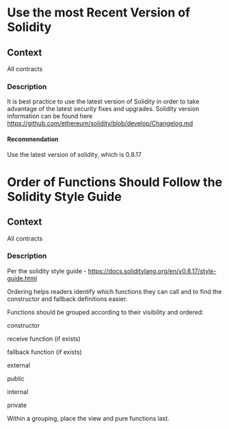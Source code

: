# Use the most Recent Version of Solidity

## Context

All contracts

### Description

It is best practice to use the latest version of Solidity in order to take advantage of the latest security fixes and upgrades. Solidity version information can be found here https://github.com/ethereum/solidity/blob/develop/Changelog.md

#### Recommendation

Use the latest version of solidity, which is 0.8.17


# Order of Functions Should Follow the Solidity Style Guide

## Context

All contracts

### Description

Per the solidity style guide - https://docs.soliditylang.org/en/v0.8.17/style-guide.html

Ordering helps readers identify which functions they can call and to find the constructor and fallback definitions easier.

Functions should be grouped according to their visibility and ordered:

constructor

receive function (if exists)

fallback function (if exists)

external

public

internal

private

Within a grouping, place the view and pure functions last.